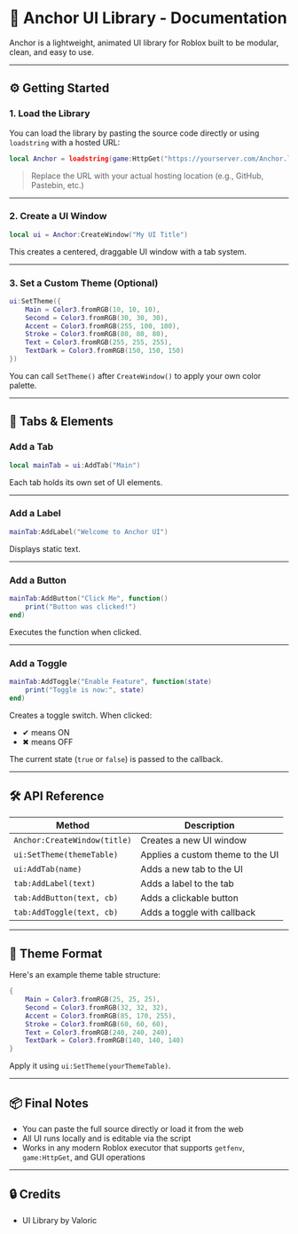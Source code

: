 # 📘 Anchor UI Library - Documentation

Anchor is a lightweight, animated UI library for Roblox built to be modular, clean, and easy to use.

---

## ⚙️ Getting Started

### 1. Load the Library

You can load the library by pasting the source code directly or using `loadstring` with a hosted URL:

```lua
local Anchor = loadstring(game:HttpGet("https://yourserver.com/Anchor.lua"))()
```

> Replace the URL with your actual hosting location (e.g., GitHub, Pastebin, etc.)

---

### 2. Create a UI Window

```lua
local ui = Anchor:CreateWindow("My UI Title")
```

This creates a centered, draggable UI window with a tab system.

---

### 3. Set a Custom Theme (Optional)

```lua
ui:SetTheme({
    Main = Color3.fromRGB(10, 10, 10),
    Second = Color3.fromRGB(30, 30, 30),
    Accent = Color3.fromRGB(255, 100, 100),
    Stroke = Color3.fromRGB(80, 80, 80),
    Text = Color3.fromRGB(255, 255, 255),
    TextDark = Color3.fromRGB(150, 150, 150)
})
```

You can call `SetTheme()` after `CreateWindow()` to apply your own color palette.

---

## 🧩 Tabs & Elements

### Add a Tab

```lua
local mainTab = ui:AddTab("Main")
```

Each tab holds its own set of UI elements.

---

### Add a Label

```lua
mainTab:AddLabel("Welcome to Anchor UI")
```

Displays static text.

---

### Add a Button

```lua
mainTab:AddButton("Click Me", function()
    print("Button was clicked!")
end)
```

Executes the function when clicked.

---

### Add a Toggle

```lua
mainTab:AddToggle("Enable Feature", function(state)
    print("Toggle is now:", state)
end)
```

Creates a toggle switch. When clicked:
- ✔ means ON
- ✖ means OFF

The current state (`true` or `false`) is passed to the callback.

---

## 🛠️ API Reference

| Method                   | Description                                 |
|--------------------------|---------------------------------------------|
| `Anchor:CreateWindow(title)` | Creates a new UI window                |
| `ui:SetTheme(themeTable)`    | Applies a custom theme to the UI       |
| `ui:AddTab(name)`            | Adds a new tab to the UI               |
| `tab:AddLabel(text)`         | Adds a label to the tab                |
| `tab:AddButton(text, cb)`    | Adds a clickable button                |
| `tab:AddToggle(text, cb)`    | Adds a toggle with callback            |

---

## 🎨 Theme Format

Here's an example theme table structure:

```lua
{
    Main = Color3.fromRGB(25, 25, 25),
    Second = Color3.fromRGB(32, 32, 32),
    Accent = Color3.fromRGB(85, 170, 255),
    Stroke = Color3.fromRGB(60, 60, 60),
    Text = Color3.fromRGB(240, 240, 240),
    TextDark = Color3.fromRGB(140, 140, 140)
}
```

Apply it using `ui:SetTheme(yourThemeTable)`.

---

## 📦 Final Notes

- You can paste the full source directly or load it from the web
- All UI runs locally and is editable via the script
- Works in any modern Roblox executor that supports `getfenv`, `game:HttpGet`, and GUI operations

---

## 🔒 Credits

- UI Library by Valoric
